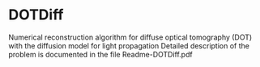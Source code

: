 # DOTDiff
Numerical reconstruction algorithm for diffuse optical tomography (DOT) with the diffusion model for light propagation
Detailed description of the problem is documented in the file Readme-DOTDiff.pdf
